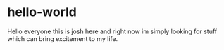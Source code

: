 # hello-world

Hello everyone this is josh here and right now im simply looking for stuff which can bring excitement to my life.
